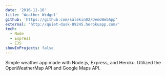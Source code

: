 ```yaml
---
date: '2016-11-16'
title: 'Weather Widget'
github: 'https://github.com/salekin02/DemoWebApp'
external: 'http://quiet-dusk-89245.herokuapp.com/'
tech:
  - Node
  - Express
  - EJS
showInProjects: false
---
```


Simple weather app made with Node.js, Express, and Heroku. Utilized the OpenWeatherMap API and Google Maps API.
